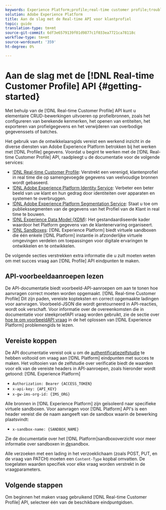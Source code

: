```yaml
---
keywords: Experience Platform;profile;real-time customer profile;troubleshooting;API
solution: Adobe Experience Platform
title: Aan de slag met de Real-time API voor klantprofiel
topic: guide
translation-type: tm+mt
source-git-commit: 6df3e6579139f01d9877c1f033ea7721ca78118c
workflow-type: tm+mt
source-wordcount: '359'
ht-degree: 0%

---
```



# Aan de slag met de [!DNL Real-time Customer Profile] API {#getting-started}

Met behulp van de [!DNL Real-time Customer Profile] API kunt u elementaire CRUD-bewerkingen uitvoeren op profielbronnen, zoals het configureren van berekende kenmerken, het openen van entiteiten, het exporteren van profielgegevens en het verwijderen van overbodige gegevenssets of batches.

Het gebruik van de ontwikkelaarsgids vereist een werkend inzicht in de diverse diensten van Adobe Experience Platform betrokken bij het werken met [!DNL Profile] gegevens. Voordat u begint te werken met de [!DNL Real-time Customer Profile] API, raadpleegt u de documentatie voor de volgende services:

* [!DNL Real-time Customer Profile](../home.md): Verstrekt een verenigd, klantenprofiel in real time die op samengevoegde gegevens van veelvoudige bronnen wordt gebaseerd.
* [!DNL Adobe Experience Platform Identity Service](../../identity-service/home.md): Verbeter een beter beeld van uw klant en hun gedrag door identiteiten over apparaten en systemen te overbruggen.
* [!DNL Adobe Experience Platform Segmentation Service](../../segmentation/home.md): Staat u toe om publiekssegmenten van de gegevens van het Profiel van de Klant in real time te bouwen.
* [!DNL Experience Data Model (XDM)](../../xdm/home.md): Het gestandaardiseerde kader waardoor het Platform gegevens van de klantenervaring organiseert.
* [!DNL Sandboxes](../../sandboxes/home.md): [!DNL Experience Platform] biedt virtuele sandboxen die één enkele [!DNL Platform] instantie in afzonderlijke virtuele omgevingen verdelen om toepassingen voor digitale ervaringen te ontwikkelen en te ontwikkelen.

De volgende secties verstrekken extra informatie die u zult moeten weten om met succes vraag aan [!DNL Profile] API eindpunten te maken.

## API-voorbeeldaanroepen lezen

De API-documentatie biedt voorbeeld-API-aanroepen om aan te tonen hoe aanvragen correct moeten worden opgemaakt. [!DNL Real-time Customer Profile] Dit zijn paden, vereiste kopteksten en correct opgemaakte ladingen voor aanvragen. Voorbeeld-JSON die wordt geretourneerd in API-reacties, wordt ook verschaft. Voor informatie over de overeenkomsten die in documentatie voor steekproefAPI vraag worden gebruikt, zie de sectie over [hoe te om voorbeeldAPI vraag](../../landing/troubleshooting.md#how-do-i-format-an-api-request) in de het oplossen van [!DNL Experience Platform] problemengids te lezen.

## Vereiste koppen

De API documentatie vereist ook u om de [authentificatiezelfstudie](../../tutorials/authentication.md) te hebben voltooid om vraag aan [!DNL Platform] eindpunten met succes te maken. Het voltooien van de zelfstudie over verificatie biedt de waarden voor elk van de vereiste headers in API-aanroepen, zoals hieronder wordt getoond: [!DNL Experience Platform]

* `Authorization: Bearer {ACCESS_TOKEN}`
* `x-api-key: {API_KEY}`
* `x-gw-ims-org-id: {IMS_ORG}`

Alle bronnen in [!DNL Experience Platform] zijn geïsoleerd naar specifieke virtuele sandboxen. Voor aanvragen voor [!DNL Platform] API&#39;s is een header vereist die de naam aangeeft van de sandbox waarin de bewerking plaatsvindt:

* `x-sandbox-name: {SANDBOX_NAME}`

Zie de documentatie over het [!DNL Platform]sandboxoverzicht voor meer informatie over sandboxen in [de](../../sandboxes/home.md)sandbox.

Alle verzoeken met een lading in het verzoeklichaam (zoals POST, PUT, en de vraag van PATCH) moeten een `Content-Type` kopbal omvatten. De toegelaten waarden specifiek voor elke vraag worden verstrekt in de vraagparameters.

## Volgende stappen

Om beginnen het maken vraag gebruikend [!DNL Real-time Customer Profile] API, selecteer één van de beschikbare eindpuntgidsen.